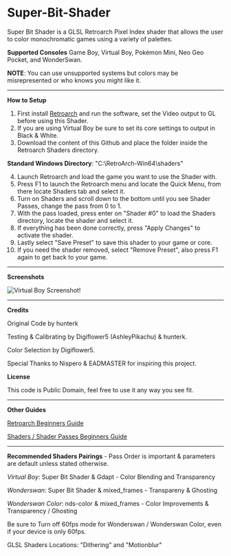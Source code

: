 # Super-Bit-Shader
Super Bit Shader is a GLSL Retroarch Pixel Index shader that allows the user to color monochromatic games using a variety of palettes.

**Supported Consoles**
Game Boy, Virtual Boy, Pokémon Mini, Neo Geo Pocket, and WonderSwan.

**NOTE**: You can use unsupported systems but colors may be misrepresented or who knows you might like it.

-----------------------------------------------------------------------------------------------------------------------
**How to Setup**
1. First install [Retroarch](https://www.retroarch.com/) and run the software, set the Video output to GL before using this Shader.
2. If you are using Virtual Boy be sure to set its core settings to output in Black & White.
3. Download the content of this Github and place the folder inside the Retroarch Shaders directory.

**Standard Windows Directory**: "C:\RetroArch-Win64\shaders"

4. Launch Retroarch and load the game you want to use the Shader with.
5. Press F1 to launch the Retroarch menu and locate the Quick Menu, from there locate Shaders tab and select it.
6. Turn on Shaders and scroll down to the bottom until you see Shader Passes, change the pass from 0 to 1.
7. With the pass loaded, press enter on "Shader #0" to load the Shaders directory, locate the shader and select it.
8. If everything has been done correctly, press "Apply Changes" to activate the shader.
9. Lastly select "Save Preset" to save this shader to your game or core.
10. If you need the shader removed, select "Remove Preset", also press F1 again to get back to your game.
-----------------------------------------------------------------------------------------------------------------------
**Screenshots**

![Virtual Boy Screenshot!](https://i.imgur.com/yWm4wEx.png)

-----------------------------------------------------------------------------------------------------------------------
**Credits**

Original Code by hunterk

Testing & Calibrating by Digiflower5 (AshleyPikachu) & hunterk.

Color Selection by Digiflower5.

Special Thanks to Nispero & EADMASTER for inspiring this project.

**License**

This code is Public Domain, feel free to use it any way you see fit.

-----------------------------------------------------------------------------------------------------------------------
**Other Guides**

[Retroarch Beginners Guide](https://www.youtube.com/watch?v=YyZ6IrmsNgY)

[Shaders / Shader Passes Beginners Guide](https://www.youtube.com/watch?v=YyZ6IrmsNgY) 

-----------------------------------------------------------------------------------------------------------------------
**Recommended Shaders Pairings** - Pass Order is important & parameters are default unless stated otherwise.

*Virtual Boy*: Super Bit Shader & Gdapt - Color Blending and Transparency

*Wonderswan*: Super Bit Shader & mixed_frames - Transpareny & Ghosting

 *Wonderswan Color*: nds-color & mixed_frames - Color Improvements & Transparency / Ghosting

Be sure to Turn off 60fps mode for Wonderswan / Wonderswan Color, even if your device is only 60fps.

GLSL Shaders Locations: "Dithering" and "Motionblur"
